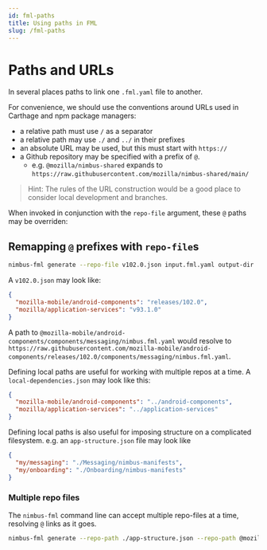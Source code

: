 ```yaml
---
id: fml-paths
title: Using paths in FML
slug: /fml-paths
---
```


# Paths and URLs

In several places paths to link one `.fml.yaml` file to another.

For convenience, we should use the conventions around URLs used in Carthage and npm package managers:

- a relative path must use `/` as a separator
- a relative path may use `./` and `../` in their prefixes
- an absolute URL may be used, but this must start with `https://`
- a Github repository may be specified with a prefix of `@`.
  - e.g. `@mozilla/nimbus-shared` expands to `https://raw.githubusercontent.com/mozilla/nimbus-shared/main/`

> Hint: The rules of the URL construction would be a good place to consider local development and branches.

When invoked in conjunction with the `repo-file` argument, these `@` paths may be overriden:

## Remapping `@` prefixes with `repo-file`s

```sh
nimbus-fml generate --repo-file v102.0.json input.fml.yaml output-dir
```

A `v102.0.json` may look like:

```json
{
  "mozilla-mobile/android-components": "releases/102.0",
  "mozilla/application-services": "v93.1.0"
}
```

A path to `@mozilla-mobile/android-components/components/messaging/nimbus.fml.yaml` would resolve to `https://raw.githubusercontent.com/mozilla-mobile/android-components/releases/102.0/components/messaging/nimbus.fml.yaml`.

Defining local paths are useful for working with multiple repos at a time. A `local-dependencies.json` may look like this:

```json
{
  "mozilla-mobile/android-components": "../android-components",
  "mozilla/application-services": "../application-services"
}
```

Defining local paths is also useful for imposing structure on a complicated filesystem. e.g. an `app-structure.json` file may look like

```json
{
  "my/messaging": "./Messaging/nimbus-manifests",
  "my/onboarding": "./Onboarding/nimbus-manifests"
}
```

### Multiple repo files

The `nimbus-fml` command line can accept multiple repo-files at a time, resolving `@` links as it goes.

```sh
nimbus-fml generate --repo-path ./app-structure.json --repo-path @mozilla-mobile/dependency-versions/v102.0.json --language swift ./input.fml.yaml output-dir
```